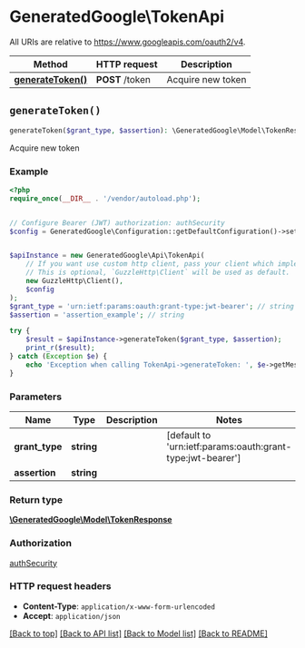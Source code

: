 # GeneratedGoogle\TokenApi

All URIs are relative to https://www.googleapis.com/oauth2/v4.

Method | HTTP request | Description
------------- | ------------- | -------------
[**generateToken()**](TokenApi.md#generateToken) | **POST** /token | Acquire new token


## `generateToken()`

```php
generateToken($grant_type, $assertion): \GeneratedGoogle\Model\TokenResponse
```

Acquire new token

### Example

```php
<?php
require_once(__DIR__ . '/vendor/autoload.php');


// Configure Bearer (JWT) authorization: authSecurity
$config = GeneratedGoogle\Configuration::getDefaultConfiguration()->setAccessToken('YOUR_ACCESS_TOKEN');


$apiInstance = new GeneratedGoogle\Api\TokenApi(
    // If you want use custom http client, pass your client which implements `GuzzleHttp\ClientInterface`.
    // This is optional, `GuzzleHttp\Client` will be used as default.
    new GuzzleHttp\Client(),
    $config
);
$grant_type = 'urn:ietf:params:oauth:grant-type:jwt-bearer'; // string
$assertion = 'assertion_example'; // string

try {
    $result = $apiInstance->generateToken($grant_type, $assertion);
    print_r($result);
} catch (Exception $e) {
    echo 'Exception when calling TokenApi->generateToken: ', $e->getMessage(), PHP_EOL;
}
```

### Parameters

Name | Type | Description  | Notes
------------- | ------------- | ------------- | -------------
 **grant_type** | **string**|  | [default to &#39;urn:ietf:params:oauth:grant-type:jwt-bearer&#39;]
 **assertion** | **string**|  |

### Return type

[**\GeneratedGoogle\Model\TokenResponse**](../Model/TokenResponse.md)

### Authorization

[authSecurity](../../README.md#authSecurity)

### HTTP request headers

- **Content-Type**: `application/x-www-form-urlencoded`
- **Accept**: `application/json`

[[Back to top]](#) [[Back to API list]](../../README.md#endpoints)
[[Back to Model list]](../../README.md#models)
[[Back to README]](../../README.md)
